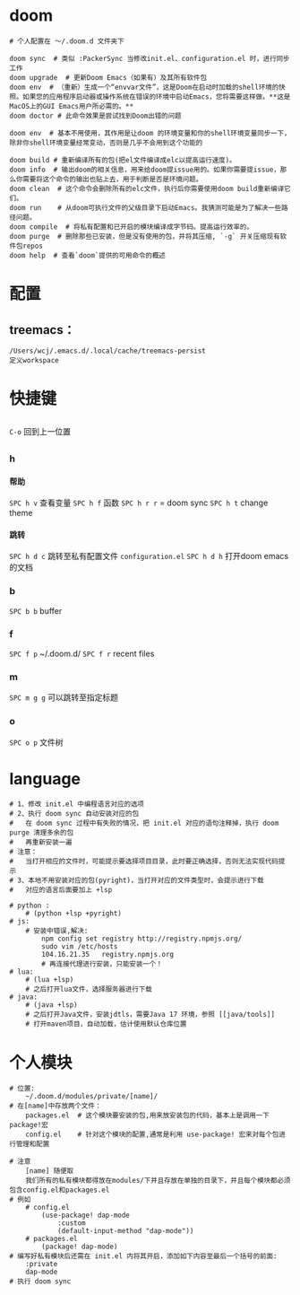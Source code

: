 # doom
```shell
# 个人配置在 ～/.doom.d 文件夹下

doom sync  # 类似 :PackerSync 当修改init.el、configuration.el 时，进行同步工作
doom upgrade  # 更新Doom Emacs（如果有）及其所有软件包
doom env  # （重新）生成一个“envvar文件”，这是Doom在启动时加载的shell环境的快照。如果您的应用程序启动器或操作系统在错误的环境中启动Emacs，您将需要这样做。**这是MacOS上的GUI Emacs用户所必需的。**
doom doctor # 此命令效果是尝试找到Doom出错的问题

doom env  # 基本不用使用，其作用是让doom 的环境变量和你的shell环境变量同步一下，除非你shell环境变量经常变动，否则是几乎不会用到这个功能的

doom build # 重新编译所有的包(把el文件编译成elc以提高运行速度)。
doom info  # 输出doom的相关信息，用来给doom提issue用的。如果你需要提issue，那么你需要将这个命令的输出也贴上去，用于判断是否是环境问题。
doom clean  # 这个命令会删除所有的elc文件，执行后你需要使用doom build重新编译它们。
doom run    # 从doom可执行文件的父级目录下启动Emacs。我猜测可能是为了解决一些路径问题。
doom compile  # 将私有配置和已开启的模块编译成字节码。提高运行效率的。
doom purge  # 删除那些已安装，但是没有使用的包，并将其压缩, `-g` 开关压缩现有软件包repos
doom help  # 查看`doom`提供的可用命令的概述
```
# 配置
## treemacs：
	/Users/wcj/.emacs.d/.local/cache/treemacs-persist
	定义workspace
# 快捷键
## 
`C-o`  回到上一位置
## 
### h
#### 帮助
`SPC h v`    查看变量
`SPC h f`    函数
`SPC h r r`  = doom sync
`SPC h t`    change theme
#### 跳转
`SPC h d c`  跳转至私有配置文件 `configuration.el`
`SPC h d h`  打开doom emacs的文档
### b
`SPC b b`    buffer
### f
`SPC f p`    ~/.doom.d/
`SPC f r`    recent files
### m
`SPC m g g`  可以跳转至指定标题
### o
`SPC o p`    文件树

# language
```shell
# 1、修改 init.el 中编程语言对应的选项
# 2、执行 doom sync 自动安装对应的包
# 	在 doom sync 过程中有失败的情况，把 init.el 对应的语句注释掉，执行 doom purge 清理多余的包
# 	再重新安装一遍
# 注意：
# 	当打开相应的文件时，可能提示要选择项目目录，此时要正确选择，否则无法实现代码提示
# 3、本地不用安装对应的包(pyright)，当打开对应的文件类型时，会提示进行下载
# 	对应的语言后面要加上 +lsp

# python : 
	# (python +lsp +pyright)
# js:
	# 安装中错误,解决:
		npm config set registry http://registry.npmjs.org/
		sudo vim /etc/hosts
		104.16.21.35   registry.npmjs.org
		# 再连接代理进行安装，只能安装一个！
# lua:
	# (lua +lsp)
	# 之后打开lua文件，选择服务器进行下载
# java:
	# (java +lsp)
	# 之后打开Java文件，安装jdtls，需要Java 17 环境，参照 [[java/tools]]
	# 打开maven项目，自动加载，估计使用默认仓库位置
```
# 个人模块
```shell
# 位置:
	~/.doom.d/modules/private/[name]/
# 在[name]中存放两个文件：
	packages.el  # 这个模块要安装的包,用来放安装包的代码，基本上是调用一下package!宏
	config.el    # 针对这个模块的配置,通常是利用 use-package! 宏来对每个包进行管理和配置
	
# 注意
	[name] 随便取
	我们所有的私有模块都得放在modules/下并且存放在单独的目录下，并且每个模块都必须包含config.el和packages.el
# 例如
	# config.el
		(use-package! dap-mode
			:custom
			(default-input-method "dap-mode"))
	# packages.el
		(package! dap-mode)
# 编写好私有模块后还需在 init.el 内将其开启，添加如下内容至最后一个括号的前面:
	:private
	dap-mode
# 执行 doom sync
```
